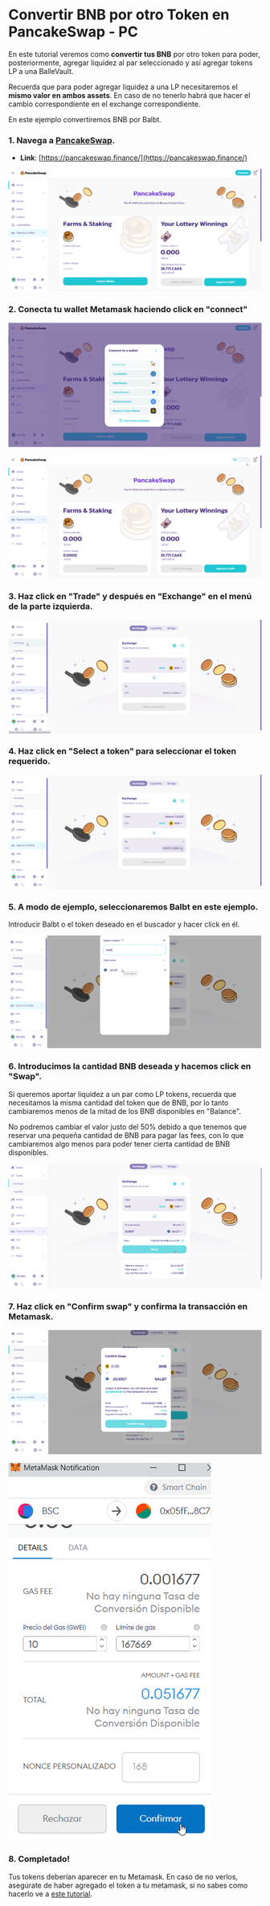 # Convertir BNB por otro Token en PancakeSwap - PC

En este tutorial veremos como **convertir tus BNB** por otro token para poder, posteriormente, agregar liquidez al par seleccionado y así agregar tokens LP a una BalleVault.

Recuerda que para poder agregar liquidez a una LP necesitaremos el **mismo valor en ambos assets**. En caso de no tenerlo habrá que hacer el cambio correspondiente en el exchange correspondiente.

En este ejemplo convertiremos BNB por Balbt.



### 1. Navega a [PancakeSwap](https://pancakeswap.finance/).

* **Link**: [https://pancakeswap.finance/](https://pancakeswap.finance/)



![](../../../../.gitbook/assets/1%20%287%29.png)

### 

### 2. Conecta tu wallet Metamask haciendo click en "connect"



![](../../../../.gitbook/assets/2%20%286%29.png)



![](../../../../.gitbook/assets/3%20%286%29.png)



### 3. Haz click en "Trade" y después en "Exchange" en el menú de la parte izquierda.



![](../../../../.gitbook/assets/4%20%287%29.png)



### 4. Haz click en "Select a token" para seleccionar el token requerido.



![](../../../../.gitbook/assets/4.5.png)



### 5. A modo de ejemplo, seleccionaremos Balbt en este ejemplo.

Introducir Balbt o el token deseado en el buscador y hacer click en él.

![](../../../../.gitbook/assets/image%20%2810%29.png)



### 6. Introducimos la cantidad BNB deseada y hacemos click en "Swap".

Si queremos aportar liquidez a un par como LP tokens, recuerda que necesitamos la misma cantidad del token que de BNB, por lo tanto cambiaremos menos de la mitad de los BNB disponibles en "Balance". 

No podremos cambiar el valor justo del 50% debido a que tenemos que reservar una pequeña cantidad de BNB para pagar las fees, con lo que cambiaremos algo menos para poder tener cierta cantidad de BNB disponibles.



![](../../../../.gitbook/assets/image%20%2811%29.png)



### 7. Haz click en "Confirm swap" y confirma la transacción en Metamask.



![](../../../../.gitbook/assets/image%20%2813%29.png)



![](../../../../.gitbook/assets/image%20%288%29.png)

### 

### 8. Completado!

Tus tokens deberían aparecer en tu Metamask. En caso de no verlos, asegúrate de haber agregado el token a tu metamask, si no sabes como hacerlo ve a [este tutorial](../configurar-wallet-metamask-pc/como-anadir-un-token-personalizado-a-metamask.md).





